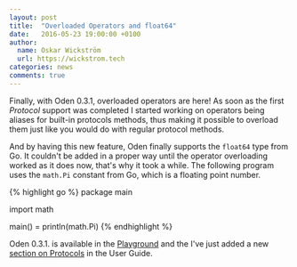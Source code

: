 ```yaml
---
layout: post
title:  "Overloaded Operators and float64"
date:   2016-05-23 19:00:00 +0100
author:
  name: Oskar Wickström
  url: https://wickstrom.tech
categories: news
comments: true
---
```


Finally, with Oden 0.3.1, overloaded operators are here! As soon as the first
*Protocol* support was completed I started working on operators being aliases for
built-in protocols methods, thus making it possible to overload them just like
you would do with regular protocol methods.

And by having this new feature, Oden finally supports the `float64` type from
Go. It couldn't be added in a proper way until the operator overloading worked
as it does now, that's why it took a while. The following program uses the
`math.Pi` constant from Go, which is a floating point number.

<div class="playground-runnable">
{% highlight go %}
package main

import math

main() = println(math.Pi)
{% endhighlight %}
</div>

Oden 0.3.1. is available in the [Playground](https://playground.oden-lang.org/)
and the I've just added a new [section on
Protocols](/user-guide/latest/the-language/protocols.html) in the User Guide.

